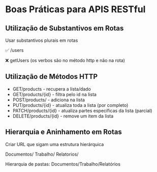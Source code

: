 # Boas Práticas para APIS RESTful

## Utilização de Substantivos em Rotas

Usar substantivos plurais em rotas

✅ /users

❌ getUsers (os verbos são no método http e não na rota)

## Utilização de Métodos HTTP

* GET/products - recupera a lista/dado
* GET/products/{id} - filtra pelo id na lista
* POST/products/ - adiciona na lista
* PUT/products/{id} - atualiza toda a lista (por completo)
* PATCH/products/{id} - atualiza partes específicas da lista (parcial)
* DELETE/products/{id} - remove um item da lista

## Hierarquia e Aninhamento em Rotas

Criar URL que sigam uma estrutura hierárquica

Documentos/
    Trabalho/
        Relatorios/

Hierarquia de pastas: Documentos/Trabalho/Relatórios